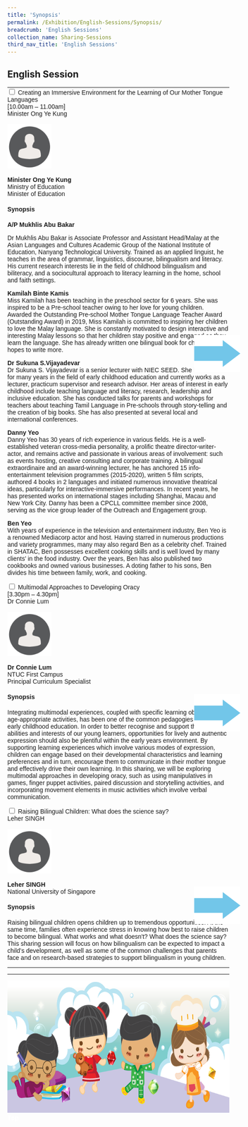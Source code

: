 ```yaml
---
title: 'Synopsis'
permalink: /Exhibition/English-Sessions/Synopsis/
breadcrumb: 'English Sessions'
collection_name: Sharing-Sessions
third_nav_title: 'English Sessions'
---
```

## 	English Session
<html>
<head>
<style>
 table {
  font-family: arial, sans-serif;
  border-collapse: collapse;
  width: 100%;
}

td, th {
  border: 1px solid #dddddd;
  text-align: left;
  padding: 8px;
}

.hl{
    display: inline-block;
    padding: 12px 20px;
    text-align: center;
    text-decoration: none;
    color: #fff;
    background-color: #4372d6;
    border-radius: 6px;
    outline: 0;
    cursor: pointer;
    margin-right: 10px;
    margin-bottom: 7px;
    width: 120px;
}
  .tbl{
    border:0 none;
    padding:0; 
    margin:0;
    border-collapse: collapse;
}
  .tbl a {
    position:absolute;
    margin-left: -80px;
}
.column img {
height:auto;
max-width:40%;
}
.column{
  width:50%;
  height:auto;
}
</style>
</head>
  <body>  
<table class="tbl">
<tr>
<td style="border:0 none;padding: 0; margin:0;">
 <div class="accordion">
<div class="atab" >
      <input id="tab-1" type="checkbox" name="tab">
      <label for="tab-1" class="lbeng">Creating an Immersive Environment for the Learning of Our Mother Tongue Languages  <br/> [10.00am – 11.00am] <br/> Minister Ong Ye Kung
</label>
      <div class="tab-content"><br/>
  <div class="row">
 <div class="column">
<img src="images/cropped-person-icon-8-2.png" style="width:100%">
   </div>
   <p> <strong> Minister Ong Ye Kung </strong>
  <br/> Ministry of Education<br/>
   Minister of Education</p>
   </div>
  <h4> Synopsis</h4>
       
  <p><strong>A/P Mukhlis Abu Bakar  </strong><br/>

 Dr Mukhlis Abu Bakar is Associate Professor and Assistant Head/Malay at the Asian Languages and Cultures Academic Group of the National Institute of Education, Nanyang Technological University. Trained as an applied linguist, he teaches in the area of grammar, linguistics, discourse, bilingualism and literacy. His current research interests lie in the field of childhood bilingualism and biliteracy, and a sociocultural approach to literacy learning in the home, school and faith settings.
</p>
<p><strong>Kamilah Binte Kamis </strong><br/>
 Miss Kamilah has been teaching in the preschool sector for 6 years. She was inspired to be a Pre-school teacher owing to her love for young children. Awarded the Outstanding Pre-school Mother Tongue Language Teacher Award (Outstanding Award) in 2019, Miss Kamilah is committed to inspiring her children to love the Malay language. She is constantly motivated to design interactive and interesting Malay lessons so that her children stay positive and engaged as they learn the language. She has already written one bilingual book for children and hopes to write more.
</p>
<p><strong>Dr Sukuna S.Vijayadevar </strong><br/>
Dr Sukuna S. Vijayadevar is a senior lecturer with NIEC SEED. She has served for many years in the field of early childhood education and currently works as a lecturer, practicum supervisor and research advisor. Her areas of interest in early childhood include teaching language and literacy, research, leadership and inclusive education. She has conducted talks for parents and workshops for teachers about teaching Tamil Language in Pre-schools through story-telling and the creation of big books. She has also presented at several local and international conferences.
</p>
<p><strong> Danny Yeo </strong>
<br/>Danny Yeo has 30 years of rich experience in various fields. He is a well-established veteran cross-media personality, a prolific theatre director-writer-actor, and remains active and passionate in various areas of involvement: such as events hosting, creative consulting and corporate training. A bilingual extraordinaire and an award-winning lecturer, he has anchored 15 info-entertainment television programmes (2015-2020), written 5 film scripts, authored 4 books in 2 languages and initiated numerous innovative theatrical ideas, particularly for interactive-immersive performances. In recent years, he has presented works on international stages including Shanghai, Macau and New York City. Danny has been a CPCLL committee member since 2008, serving as the vice group leader of the Outreach and Engagement group.
</p>
<p><strong>Ben Yeo </strong><br/>
With years of experience in the television and entertainment industry, Ben Yeo is a renowned Mediacorp actor and host. Having starred in numerous productions and variety programmes, many may also regard Ben as a celebrity chef. Trained in SHATAC, Ben possesses excellent cooking skills and is well loved by many clients’ in the food industry. Over the years, Ben has also published two cookbooks and owned various businesses. A doting father to his sons, Ben divides his time between family, work, and cooking.
<br/></p>
 </div></div></td>
<td style="border:0 none;padding: 0; margin:0;">
  <a href="/test/EL-video-Ong/"><img class="btnImg" src="/images/arrowEng.png"></a>
</td>
</tr>
<tr>
<td style="border:0 none;padding: 0; margin:0;">
<div class="atab">
      <input id="tab-2" type="checkbox" name="tab">
      <label class="lbeng" for="tab-2">Multimodal Approaches to Developing Oracy   <br/> [3.30pm – 4.30pm]  <br/> Dr Connie Lum
</label>
      <div class="tab-content">      
       <br/>
  <div class="row">
 <div class="column">
<img src="images/cropped-person-icon-8-2.png" style="width:100%">
   </div>
   <p> <strong>Dr Connie Lum </strong>
 <br/> NTUC First Campus
<br/>
 Principal Curriculum Specialist
</p>
   </div>
  <h4> Synopsis</h4>  
       <p>Integrating multimodal experiences, coupled with specific learning objectives and age-appropriate activities, has been one of the common pedagogies used in early childhood education. In order to better recognise and support the diverse abilities and interests of our young learners, opportunities for lively and authentic expression should also be plentiful within the early years environment.  By supporting learning experiences which involve various modes of expression, children can engage based on their developmental characteristics and learning preferences and in turn, encourage them to communicate in their mother tongue and effectively drive their own learning.  In this sharing, we will be exploring multimodal approaches in developing oracy, such as using manipulatives in games, finger puppet activities, paired discussion and storytelling activities, and incorporating movement elements in music activities which involve verbal communication.
        
</p>  
</div></div>
</td>
<td style="border:0 none;padding: 0; margin:0;">
  <a href="/test/EL-video-Connie/"><div ><img src="/images/arrowEng.png"></div></a>
</td>
</tr>
<tr>
<td style="border:0 none;padding: 0; margin:0;">
<div class="atab">
      <input id="tab-3" type="checkbox" name="tab">
      <label for="tab-3" class="lbeng">Raising Bilingual Children: What does the science say? 
 <br/> Leher SINGH

</label>
      <div class="tab-content">      
       <br/>
  <div class="row">
 <div class="column">
<img src="images/cropped-person-icon-8-2.png" style="width:100%">
   </div>
   <p> <strong>Leher SINGH </strong>
    <br/> National University of Singapore
</p>
   </div>
  <h4> Synopsis</h4>  
 <p>Raising bilingual children opens children up to tremendous opportunities. At the same time, families often experience stress in knowing how best to raise children to become bilingual. What works and what doesn't? What does the science say? This sharing session will focus on how bilingualism can be expected to impact a child’s development, as well as some of the common challenges that parents face and on research-based strategies to support bilingualism in young children.
</p>
 </div></div>
</td>
<td style="border:0 none;padding: 0; margin:0;">
  <a href="/test/EL-video-Leher/"><div><img src="/images/arrowEng.png"></div></a>
</td>
</tr>
</table>
  <hr/>
 
  <img src="images/footerBanner.png" class="Image" width="1000" height="300">

<div class="btntop"><a href="#top" style="text-decoration:none;"><span style="color:white"><b>Top</b></span></a></div>

